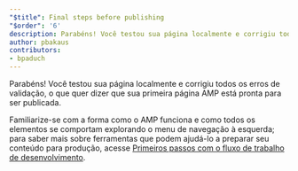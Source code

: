 ```yaml
---
"$title": Final steps before publishing
"$order": '6'
description: Parabéns! Você testou sua página localmente e corrigiu todos os erros de validação, o que quer dizer que sua primeira página AMP está pronta para ser publicada.
author: pbakaus
contributors:
- bpaduch
---
```


Parabéns! Você testou sua página localmente e corrigiu todos os erros de validação, o que quer dizer que sua primeira página AMP está pronta para ser publicada.

Familiarize-se com a forma como o AMP funciona e como todos os elementos se comportam explorando o menu de navegação à esquerda; para saber mais sobre ferramentas que podem ajudá-lo a preparar seu conteúdo para produção, acesse [Primeiros passos com o fluxo de trabalho de desenvolvimento](https://developers.google.com/web/tools/setup/).
